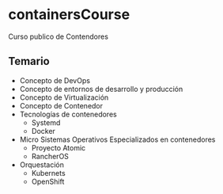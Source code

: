 # containersCourse
Curso publico de Contendores

## Temario
* Concepto de DevOps
* Concepto de entornos de desarrollo y producción
* Concepto de Virtualización
* Concepto de Contenedor
* Tecnologías de contenedores
  * Systemd
  * Docker
* Micro Sistemas Operativos Especializados en contenedores
  * Proyecto Atomic
  * RancherOS
* Orquestación
  * Kubernets
  * OpenShift
